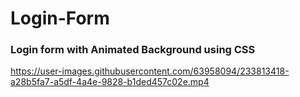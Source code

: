 # Login-Form

<h3>Login form with Animated Background using CSS</h3>



https://user-images.githubusercontent.com/63958094/233813418-a28b5fa7-a5df-4a4e-9828-b1ded457c02e.mp4

